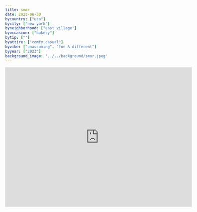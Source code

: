 ```yaml
---
title: smør
date: 2023-06-30
bycountry: ["usa"]
bycity: ["new york"]
byneighborhood: ["east village"]
byoccasion: ["bakery"]
bytip: [""]
byattire: ["comfy casual"]
byvibe: ["unassuming", "fun & different"]
byyear: ["2023"]
background_image: '../../background/smor.jpeg'
---
```


<iframe src="https://www.google.com/maps/embed?pb=!1m18!1m12!1m3!1d3023.478890368091!2d-73.98428822343519!3d40.72948683654408!2m3!1f0!2f0!3f0!3m2!1i1024!2i768!4f13.1!3m3!1m2!1s0x89c259a34d61fc51%3A0x1e6514b984da0e11!2sSm%C3%B8r%20Bakery!5e0!3m2!1sen!2sus!4v1701485722011!5m2!1sen!2sus" width="600" height="450" style="border:0;" allowfullscreen="" loading="lazy" referrerpolicy="no-referrer-when-downgrade"></iframe>